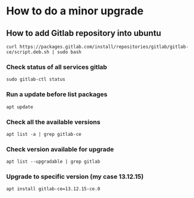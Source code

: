 # How to do a minor upgrade

## How to add Gitlab repository into ubuntu

```shell
curl https://packages.gitlab.com/install/repositories/gitlab/gitlab-ce/script.deb.sh | sudo bash
```

### Check status of all services gitlab

```shell
sudo gitlab-ctl status
```

### Run a update before list packages

```shell
apt update
```

### Check all the available versions

```shell
apt list -a | grep gitlab-ce
```

### Check version available for upgrade

```shell
apt list --upgradable | grep gitlab
```

### Upgrade to specific version (my case 13.12.15)

```shell
apt install gitlab-ce=13.12.15-ce.0
```
